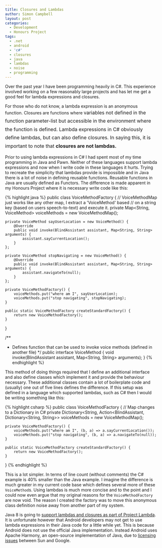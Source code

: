 ```yaml
---
title: Closures and Lambdas
author: Simon Campbell
layout: post
categories:
  - Development
  - Honours Project
tags:
  - .net
  - android
  - 'c#'
  - closures
  - java
  - lambdas
  - noise
  - programming
---
```

Over the past year I have been programming heavily in C#. This experience involved working on a few reasonably large projects and has let me get a good feel for lambda expressions and closures.

For those who do not know, a lambda expression is an anonymous function. Closures are functions where <span style="line-height: 1.714285714; font-size: 1rem;">variables not defined in the function parameter-list but accessible in the environment where the function is defined. Lambda expressions in C# obviously define lambdas, but can also define closures. In saying this, it is important to note that <strong>closures are not lambdas.</strong></span>

Prior to using lambda expressions in C# I had spent most of my time programming in Java and Pawn. Neither of these languages support lambda expressions and now when I write code in these languages it hurts. Trying to recreate the simplicity that lambdas provide is impossible and in Java there is a lot of noise in defining reusable functions. Reusable functions in Java are usually defined as Functors. The difference is made apparent in my Honours Project where it is necessary write code like this:

{% highlight java %}
public class VoiceMethodFactory {
    // VoiceMethodMap just works like any other map, I extract a 'VoiceMethod' based
    // on a string key (based on users speech-to-text) and execute it.
    private Map<String, VoiceMethod> voiceMethods = new VoiceMethodMap();

    private VoiceMethod sayUserLocation = new VoiceMethod() {
        @Override
        public void invoke(BlindAssistant assistant, Map<String, String> arguments) {
            assistant.sayCurrentLocation();
        }
    };

    private VoiceMethod stopNavigating = new VoiceMethod() {
        @Override
        public void invoke(BlindAssistant assistant, Map<String, String> arguments) {
            assistant.navigateTo(null);
        }
    };

    private VoiceMethodFactory() {
        voiceMethods.put("where am I", sayUserLocation);
        voiceMethods.put("stop navigating", stopNavigating);
    }

    public static VoiceMethodFactory createStandardFactory() {
        return new VoiceMethodFactory();
    }
}

/**
 * Defines function that can be used to invoke voice methods (defined in another file)
 */
public interface VoiceMethod {
    void invoke(BlindAssistant assistant, Map<String, String> arguments);
}
{% endhighlight %}

This method of doing things required that I define an additional interface and also define classes which implement it and provide the behaviour necessary. These additional classes contain a lot of boilerplate code and (usually) one out of five lines defines the difference. If this setup was defined in a language which supported lambdas, such as C# then I would be writing something like this:

{% highlight csharp %}
public class VoiceMethodFactory {
    // Map changes to a Dictionary in C#
    private Dictionary<String, Action<BlindAssistant, Dictionary<String, String>> voiceMethods = new VoiceMethodMap();

    private VoiceMethodFactory() {
        voiceMethods.put("where am I", (b, a) => a.sayCurrentLocation());
        voiceMethods.put("stop navigating", (b, a) => a.navigateTo(null));
    }

    public static VoiceMethodFactory createStandardFactory() {
        return new VoiceMethodFactory();
    }
}
{% endhighlight %}

This is a lot simpler. In terms of line count (without comments) the C# example is 40% smaller than the Java example. I imagine the difference is much greater in my current code base which defines several more of these `VoiceMethod`s. Using lambdas is much more concise and to the point and I could now even argue that my original reasons for the `VoiceMethodFactory` are now void. The reason I created the factory was to move this anonymous class definition noise away from another part of my system.

Java 8 is going to [support lambdas and closures as part of Project Lambda][1]. It is unfortunate however that Android developers may not get to use lambda expressions in their Java code for a little while yet. This is because Android does not use the official Java implementation. Instead Android uses Apache Harmony, an open-source implementation of Java, due to [licensing issues][2] between Sun and Google.

 [1]: http://docs.oracle.com/javase/tutorial/java/javaOO/lambdaexpressions.html "Java 8 - Lambda Expressions"
 [2]: http://stackoverflow.com/questions/16921337/why-apache-harmony-or-how-to-use-java-8-on-android "Why Apache Harmony on Android"